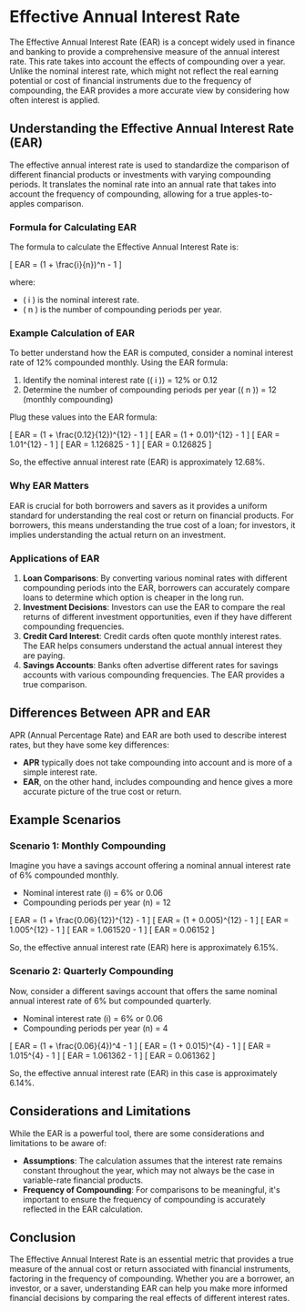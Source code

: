 # Effective Annual Interest Rate

The Effective Annual Interest Rate (EAR) is a concept widely used in finance and banking to provide a comprehensive measure of the annual interest rate. This rate takes into account the effects of compounding over a year. Unlike the nominal interest rate, which might not reflect the real earning potential or cost of financial instruments due to the frequency of compounding, the EAR provides a more accurate view by considering how often interest is applied.

## Understanding the Effective Annual Interest Rate (EAR)

The effective annual interest rate is used to standardize the comparison of different financial products or investments with varying compounding periods. It translates the nominal rate into an annual rate that takes into account the frequency of compounding, allowing for a true apples-to-apples comparison.

### Formula for Calculating EAR

The formula to calculate the Effective Annual Interest Rate is:

\[ EAR = (1 + \frac{i}{n})^n - 1 \]

where:
- \( i \) is the nominal interest rate.
- \( n \) is the number of compounding periods per year.

### Example Calculation of EAR

To better understand how the EAR is computed, consider a nominal interest rate of 12% compounded monthly. Using the EAR formula:

1. Identify the nominal interest rate (\( i \)) = 12% or 0.12
2. Determine the number of compounding periods per year (\( n \)) = 12 (monthly compounding)

Plug these values into the EAR formula:

\[ EAR = (1 + \frac{0.12}{12})^{12} - 1 \]
\[ EAR = (1 + 0.01)^{12} - 1 \]
\[ EAR = 1.01^{12} - 1 \]
\[ EAR = 1.126825 - 1 \]
\[ EAR = 0.126825 \]

So, the effective annual interest rate (EAR) is approximately 12.68%.

### Why EAR Matters

EAR is crucial for both borrowers and savers as it provides a uniform standard for understanding the real cost or return on financial products. For borrowers, this means understanding the true cost of a loan; for investors, it implies understanding the actual return on an investment.

### Applications of EAR

1. **Loan Comparisons**: By converting various nominal rates with different compounding periods into the EAR, borrowers can accurately compare loans to determine which option is cheaper in the long run.
2. **Investment Decisions**: Investors can use the EAR to compare the real returns of different investment opportunities, even if they have different compounding frequencies. 
3. **Credit Card Interest**: Credit cards often quote monthly interest rates. The EAR helps consumers understand the actual annual interest they are paying.
4. **Savings Accounts**: Banks often advertise different rates for savings accounts with various compounding frequencies. The EAR provides a true comparison.

## Differences Between APR and EAR

APR (Annual Percentage Rate) and EAR are both used to describe interest rates, but they have some key differences:
- **APR** typically does not take compounding into account and is more of a simple interest rate.
- **EAR**, on the other hand, includes compounding and hence gives a more accurate picture of the true cost or return.

## Example Scenarios

### Scenario 1: Monthly Compounding

Imagine you have a savings account offering a nominal annual interest rate of 6% compounded monthly.

- Nominal interest rate (i) = 6% or 0.06
- Compounding periods per year (n) = 12

\[ EAR = (1 + \frac{0.06}{12})^{12} - 1 \]
\[ EAR = (1 + 0.005)^{12} - 1 \]
\[ EAR = 1.005^{12} - 1 \]
\[ EAR = 1.061520 - 1 \]
\[ EAR = 0.06152 \]

So, the effective annual interest rate (EAR) here is approximately 6.15%.

### Scenario 2: Quarterly Compounding

Now, consider a different savings account that offers the same nominal annual interest rate of 6% but compounded quarterly.

- Nominal interest rate (i) = 6% or 0.06
- Compounding periods per year (n) = 4

\[ EAR = (1 + \frac{0.06}{4})^4 - 1 \]
\[ EAR = (1 + 0.015)^{4} - 1 \]
\[ EAR = 1.015^{4} - 1 \]
\[ EAR = 1.061362 - 1 \]
\[ EAR = 0.061362 \]

So, the effective annual interest rate (EAR) in this case is approximately 6.14%.

## Considerations and Limitations

While the EAR is a powerful tool, there are some considerations and limitations to be aware of:
- **Assumptions**: The calculation assumes that the interest rate remains constant throughout the year, which may not always be the case in variable-rate financial products.
- **Frequency of Compounding**: For comparisons to be meaningful, it's important to ensure the frequency of compounding is accurately reflected in the EAR calculation.

## Conclusion

The Effective Annual Interest Rate is an essential metric that provides a true measure of the annual cost or return associated with financial instruments, factoring in the frequency of compounding. Whether you are a borrower, an investor, or a saver, understanding EAR can help you make more informed financial decisions by comparing the real effects of different interest rates.